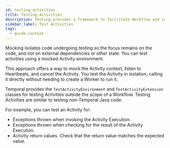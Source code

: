 ```yaml
---
id: testing-activities
title: Testing Activities
description: Testing provides a framework to facilitate Workflow and integration testing.
sidebar_label: Test Activities
tags:
  - guide-context
---
```


Mocking isolates code undergoing testing so the focus remains on the code, and not on external dependencies or other state. You can test activities using a mocked Activity environment.

This approach offers a way to mock the Activity context, listen to Heartbeats, and cancel the Activity. You test the Activity in isolation, calling it directly without needing to create a Worker to run it.

Temporal provides the `TestActivityEnvironment` and `TestActivityExtension` classes for testing Activities outside the scope of a Workflow. Testing
Activities are similar to testing non-Temporal Java code.

For example, you can test an Activity for:

- Exceptions thrown when invoking the Activity Execution.
- Exceptions thrown when checking for the result of the Activity Execution.
- Activity return values. Check that the return value matches the expected value.
